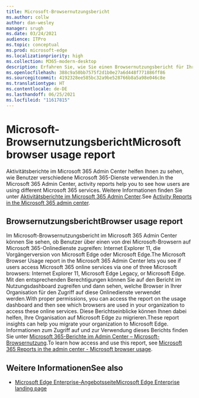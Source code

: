 ```yaml
---
title: Microsoft-Browsernutzungsbericht
ms.author: collw
author: dan-wesley
manager: srugh
ms.date: 03/24/2021
audience: ITPro
ms.topic: conceptual
ms.prod: microsoft-edge
ms.localizationpriority: high
ms.collection: M365-modern-desktop
description: Erfahren Sie, wie Sie einen Browsernutzungsbericht für Ihre Organisation erhalten.
ms.openlocfilehash: 388c9a50bb7575f2d1b0e27a6d448f771886ff86
ms.sourcegitcommit: 4192328ee585bc32a9be528766b8a5a98e046c8e
ms.translationtype: HT
ms.contentlocale: de-DE
ms.lasthandoff: 06/25/2021
ms.locfileid: "11617815"
---
```

# <a name="microsoft-browser-usage-report"></a><span data-ttu-id="e2f38-103">Microsoft-Browsernutzungsbericht</span><span class="sxs-lookup"><span data-stu-id="e2f38-103">Microsoft browser usage report</span></span>

<span data-ttu-id="e2f38-104">Aktivitätsberichte im Microsoft 365 Admin Center helfen Ihnen zu sehen, wie Benutzer verschiedene Microsoft 365-Dienste verwenden.</span><span class="sxs-lookup"><span data-stu-id="e2f38-104">In the Microsoft 365 Admin Center, activity reports help you to see how users are using different Microsoft 365 services.</span></span> <span data-ttu-id="e2f38-105">Weitere Informationen finden Sie unter [Aktivitätsberichte im Microsoft 365 Admin Center](/microsoft-365/admin/activity-reports/activity-reports?view=o365-worldwide).</span><span class="sxs-lookup"><span data-stu-id="e2f38-105">See [Activity Reports in the Microsoft 365 admin center](/microsoft-365/admin/activity-reports/activity-reports?view=o365-worldwide).</span></span>

## <a name="browser-usage-report"></a><span data-ttu-id="e2f38-106">Browsernutzungsbericht</span><span class="sxs-lookup"><span data-stu-id="e2f38-106">Browser usage report</span></span>

<span data-ttu-id="e2f38-107">Im Microsoft-Browsernutzungsbericht im Microsoft 365 Admin Center können Sie sehen, ob Benutzer über einen von drei Microsoft-Browsern auf Microsoft 365-Onlinedienste zugreifen: Internet Explorer 11, die Vorgängerversion von Microsoft Edge oder Microsoft Edge.</span><span class="sxs-lookup"><span data-stu-id="e2f38-107">The Microsoft Browser Usage report in the Microsoft 365 Admin Center lets you see if users access Microsoft 365 online services via one of three Microsoft browsers: Internet Explorer 11, Microsoft Edge Legacy, or Microsoft Edge.</span></span> <span data-ttu-id="e2f38-108">Mit den entsprechenden Berechtigungen können Sie auf den Bericht im Nutzungsdashboard zugreifen und dann sehen, welche Browser in Ihrer Organisation für den Zugriff auf diese Onlinedienste verwendet werden.</span><span class="sxs-lookup"><span data-stu-id="e2f38-108">With proper permissions, you can access the report on the usage dashboard and then see which browsers are used in your organization to access these online services.</span></span> <span data-ttu-id="e2f38-109">Diese Berichtseinblicke können Ihnen dabei helfen, Ihre Organisation auf Microsoft Edge zu migrieren.</span><span class="sxs-lookup"><span data-stu-id="e2f38-109">These report insights can help you migrate your organization to Microsoft Edge.</span></span> <span data-ttu-id="e2f38-110">Informationen zum Zugriff auf und zur Verwendung dieses Berichts finden Sie unter [Microsoft 365-Berichte im Admin Center – Microsoft-Browsernutzung](/microsoft-365/admin/activity-reports/browser-usage-report?view=o365-worldwide).</span><span class="sxs-lookup"><span data-stu-id="e2f38-110">To learn how access and use this report, see [Microsoft 365 Reports in the admin center - Microsoft browser usage](/microsoft-365/admin/activity-reports/browser-usage-report?view=o365-worldwide).</span></span>

## <a name="see-also"></a><span data-ttu-id="e2f38-111">Weitere Informationen</span><span class="sxs-lookup"><span data-stu-id="e2f38-111">See also</span></span>

- [<span data-ttu-id="e2f38-112">Microsoft Edge Enterprise-Angebotsseite</span><span class="sxs-lookup"><span data-stu-id="e2f38-112">Microsoft Edge Enterprise landing page</span></span>](https://aka.ms/EdgeEnterprise)
